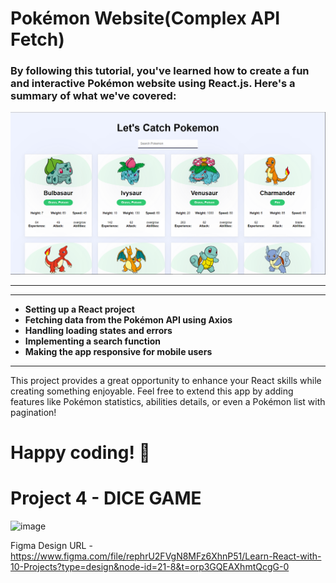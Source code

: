 # Pokémon Website(Complex API Fetch)

### By following this tutorial, you've learned how to create a fun and interactive Pokémon website using React.js. Here's a summary of what we've covered:

<img width="1154" alt="image" src="https://raw.githubusercontent.com/AmanKhansili/10-React-Practice-Projects/refs/heads/Pokemon/project-3/src/assets/pokemon.png">

---

---

- **Setting up a React project**
- **Fetching data from the Pokémon API using Axios**
- **Handling loading states and errors**
- **Implementing a search function**
- **Making the app responsive for mobile users**

---

This project provides a great opportunity to enhance your React skills while creating something enjoyable. Feel free to extend this app by adding features like Pokémon statistics, abilities details, or even a Pokémon list with pagination!

Happy coding! 🎉
=======
# Project 4 - DICE GAME

<img width="1154" alt="image" src="https://user-images.githubusercontent.com/50476777/236659200-8ba6c2dc-8815-46ed-bf3e-f873da7a6064.png">


Figma Design URL - https://www.figma.com/file/rephrU2FVgN8MFz6XhnP51/Learn-React-with-10-Projects?type=design&node-id=21-8&t=orp3GQEAXhmtQcgG-0
